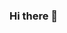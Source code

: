 ### Hi there 👋

<!--
**rosedrnd/rosedrnd** is a ✨ _special_ ✨ repository because its `README.md` (this file) appears on your GitHub profile.

Here are some ideas to get you started:

- 🔭 I’m busy learning about IT Project Management.
- 🌱 I’m currently learning these coding languages: HTML, CSS, JavaScript. Yes big newbie here!  
- 👯 I’m looking to collaborate on coding for business Application particularly Microsoft Dynamics 365.
- 🤔 I’m looking for help with the topics mentioned above. 
- 📫 You can also reach me on LinkedIn: 
- 😄 Pronouns: I prefer She/her. [LinkedIn](https://www.linkedin.com/in/catherinerosedurand/)

I like poems, here's some words of wisdom from Khalil Gibran: 
>No man can reveal to you aught but that which already 
>lies half asleep in the dawning of your knowledge. 
-->
